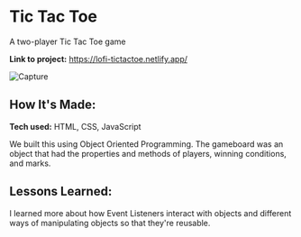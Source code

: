 # Tic Tac Toe
A two-player Tic Tac Toe game

**Link to project:** https://lofi-tictactoe.netlify.app/


![Capture](https://user-images.githubusercontent.com/102004376/166244526-9c4bbcd3-a549-4fda-9e37-57c42eb124d6.JPG)

## How It's Made:

**Tech used:** HTML, CSS, JavaScript

We built this using Object Oriented Programming. The gameboard was an object that had the properties and methods of players, winning conditions, and marks.

## Lessons Learned:

I learned more about how Event Listeners interact with objects and different ways of manipulating objects so that they're reusable.
